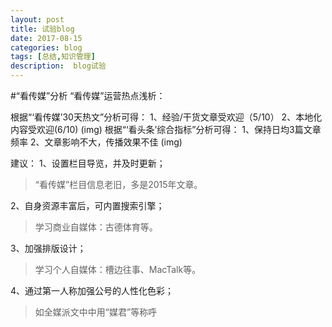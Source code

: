 ```yaml
---
layout: post
title: 试验blog
date: 2017-08-15
categories: blog
tags: [总结,知识管理]
description:  blog试验
---
```

#“看传媒”分析
“看传媒”运营热点浅析：

根据“‘看传媒’30天热文”分析可得：
1、经验/干货文章受欢迎（5/10）
2、本地化内容受欢迎(6/10)
(img)
根据“‘看头条’综合指标”分析可得：
1、保持日均3篇文章频率
2、文章影响不大，传播效果不佳
(img)

建议：
1、设置栏目导览，并及时更新；
>“看传媒”栏目信息老旧，多是2015年文章。

2、自身资源丰富后，可内置搜索引擎；
>学习商业自媒体：古德体育等。

3、加强排版设计；
>学习个人自媒体：槽边往事、MacTalk等。

4、通过第一人称加强公号的人性化色彩；
>如全媒派文中中用“媒君”等称呼



